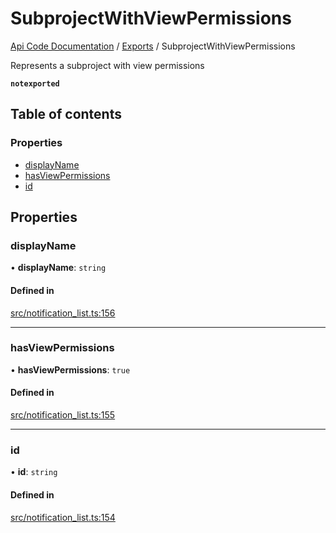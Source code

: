 # SubprojectWithViewPermissions
 
[Api Code Documentation](../README.md) / [Exports](../modules.md) / SubprojectWithViewPermissions

Represents a subproject with view permissions

**`notexported`**

## Table of contents

### Properties

- [displayName](SubprojectWithViewPermissions.md#displayname)
- [hasViewPermissions](SubprojectWithViewPermissions.md#hasviewpermissions)
- [id](SubprojectWithViewPermissions.md#id)

## Properties

### displayName

• **displayName**: `string`

#### Defined in

[src/notification_list.ts:156](https://github.com/openkfw/TruBudget/blob/f6ee764/api/src/notification_list.ts#L156)

___

### hasViewPermissions

• **hasViewPermissions**: ``true``

#### Defined in

[src/notification_list.ts:155](https://github.com/openkfw/TruBudget/blob/f6ee764/api/src/notification_list.ts#L155)

___

### id

• **id**: `string`

#### Defined in

[src/notification_list.ts:154](https://github.com/openkfw/TruBudget/blob/f6ee764/api/src/notification_list.ts#L154)
